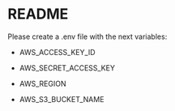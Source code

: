 # README

Please create a .env file with the next variables:

* AWS_ACCESS_KEY_ID

* AWS_SECRET_ACCESS_KEY

* AWS_REGION

* AWS_S3_BUCKET_NAME
